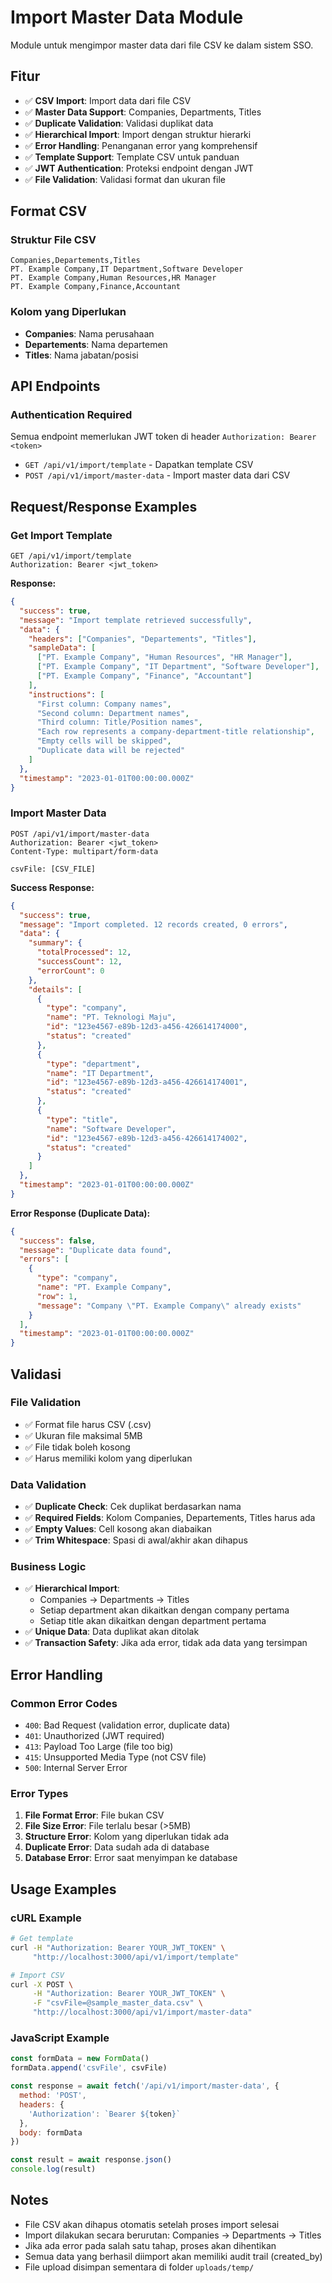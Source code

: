 # Import Master Data Module

Module untuk mengimpor master data dari file CSV ke dalam sistem SSO.

## Fitur

- ✅ **CSV Import**: Import data dari file CSV
- ✅ **Master Data Support**: Companies, Departments, Titles
- ✅ **Duplicate Validation**: Validasi duplikat data
- ✅ **Hierarchical Import**: Import dengan struktur hierarki
- ✅ **Error Handling**: Penanganan error yang komprehensif
- ✅ **Template Support**: Template CSV untuk panduan
- ✅ **JWT Authentication**: Proteksi endpoint dengan JWT
- ✅ **File Validation**: Validasi format dan ukuran file

## Format CSV

### Struktur File CSV
```csv
Companies,Departements,Titles
PT. Example Company,IT Department,Software Developer
PT. Example Company,Human Resources,HR Manager
PT. Example Company,Finance,Accountant
```

### Kolom yang Diperlukan
- **Companies**: Nama perusahaan
- **Departements**: Nama departemen
- **Titles**: Nama jabatan/posisi

## API Endpoints

### Authentication Required
Semua endpoint memerlukan JWT token di header `Authorization: Bearer <token>`

- `GET /api/v1/import/template` - Dapatkan template CSV
- `POST /api/v1/import/master-data` - Import master data dari CSV

## Request/Response Examples

### Get Import Template
```http
GET /api/v1/import/template
Authorization: Bearer <jwt_token>
```

**Response:**
```json
{
  "success": true,
  "message": "Import template retrieved successfully",
  "data": {
    "headers": ["Companies", "Departements", "Titles"],
    "sampleData": [
      ["PT. Example Company", "Human Resources", "HR Manager"],
      ["PT. Example Company", "IT Department", "Software Developer"],
      ["PT. Example Company", "Finance", "Accountant"]
    ],
    "instructions": [
      "First column: Company names",
      "Second column: Department names", 
      "Third column: Title/Position names",
      "Each row represents a company-department-title relationship",
      "Empty cells will be skipped",
      "Duplicate data will be rejected"
    ]
  },
  "timestamp": "2023-01-01T00:00:00.000Z"
}
```

### Import Master Data
```http
POST /api/v1/import/master-data
Authorization: Bearer <jwt_token>
Content-Type: multipart/form-data

csvFile: [CSV_FILE]
```

**Success Response:**
```json
{
  "success": true,
  "message": "Import completed. 12 records created, 0 errors",
  "data": {
    "summary": {
      "totalProcessed": 12,
      "successCount": 12,
      "errorCount": 0
    },
    "details": [
      {
        "type": "company",
        "name": "PT. Teknologi Maju",
        "id": "123e4567-e89b-12d3-a456-426614174000",
        "status": "created"
      },
      {
        "type": "department",
        "name": "IT Department",
        "id": "123e4567-e89b-12d3-a456-426614174001",
        "status": "created"
      },
      {
        "type": "title",
        "name": "Software Developer",
        "id": "123e4567-e89b-12d3-a456-426614174002",
        "status": "created"
      }
    ]
  },
  "timestamp": "2023-01-01T00:00:00.000Z"
}
```

**Error Response (Duplicate Data):**
```json
{
  "success": false,
  "message": "Duplicate data found",
  "errors": [
    {
      "type": "company",
      "name": "PT. Example Company",
      "row": 1,
      "message": "Company \"PT. Example Company\" already exists"
    }
  ],
  "timestamp": "2023-01-01T00:00:00.000Z"
}
```

## Validasi

### File Validation
- ✅ Format file harus CSV (.csv)
- ✅ Ukuran file maksimal 5MB
- ✅ File tidak boleh kosong
- ✅ Harus memiliki kolom yang diperlukan

### Data Validation
- ✅ **Duplicate Check**: Cek duplikat berdasarkan nama
- ✅ **Required Fields**: Kolom Companies, Departements, Titles harus ada
- ✅ **Empty Values**: Cell kosong akan diabaikan
- ✅ **Trim Whitespace**: Spasi di awal/akhir akan dihapus

### Business Logic
- ✅ **Hierarchical Import**: 
  - Companies → Departments → Titles
  - Setiap department akan dikaitkan dengan company pertama
  - Setiap title akan dikaitkan dengan department pertama
- ✅ **Unique Data**: Data duplikat akan ditolak
- ✅ **Transaction Safety**: Jika ada error, tidak ada data yang tersimpan

## Error Handling

### Common Error Codes
- `400`: Bad Request (validation error, duplicate data)
- `401`: Unauthorized (JWT required)
- `413`: Payload Too Large (file too big)
- `415`: Unsupported Media Type (not CSV file)
- `500`: Internal Server Error

### Error Types
1. **File Format Error**: File bukan CSV
2. **File Size Error**: File terlalu besar (>5MB)
3. **Structure Error**: Kolom yang diperlukan tidak ada
4. **Duplicate Error**: Data sudah ada di database
5. **Database Error**: Error saat menyimpan ke database

## Usage Examples

### cURL Example
```bash
# Get template
curl -H "Authorization: Bearer YOUR_JWT_TOKEN" \
     "http://localhost:3000/api/v1/import/template"

# Import CSV
curl -X POST \
     -H "Authorization: Bearer YOUR_JWT_TOKEN" \
     -F "csvFile=@sample_master_data.csv" \
     "http://localhost:3000/api/v1/import/master-data"
```

### JavaScript Example
```javascript
const formData = new FormData()
formData.append('csvFile', csvFile)

const response = await fetch('/api/v1/import/master-data', {
  method: 'POST',
  headers: {
    'Authorization': `Bearer ${token}`
  },
  body: formData
})

const result = await response.json()
console.log(result)
```

## Notes

- File CSV akan dihapus otomatis setelah proses import selesai
- Import dilakukan secara berurutan: Companies → Departments → Titles
- Jika ada error pada salah satu tahap, proses akan dihentikan
- Semua data yang berhasil diimport akan memiliki audit trail (created_by)
- File upload disimpan sementara di folder `uploads/temp/`

